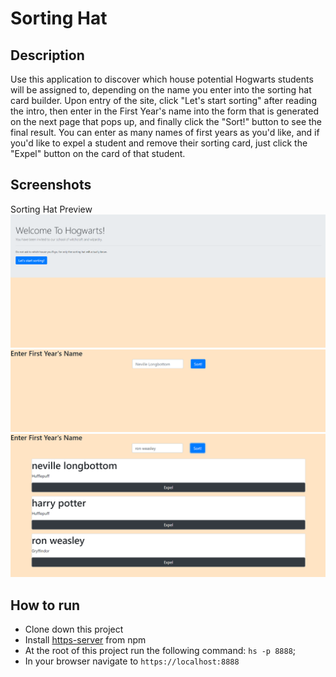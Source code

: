 # Sorting Hat

## Description
Use this application to discover which house potential Hogwarts students will be assigned to, depending on the name you enter into the sorting hat card builder. Upon entry of the site, click "Let's start sorting" after reading the intro, then enter in the First Year's name into the form that is generated on the next page that pops up, and finally click the "Sort!" button to see the final result. You can enter as many names of first years as you'd like, and if you'd like to expel a student and remove their sorting card, just click the "Expel" button on the card of that student.

## Screenshots
Sorting Hat Preview
![Sorting Hat Home](https://raw.githubusercontent.com/ConnorSullivan10/sortinghat/master/screenshots/sorting1.PNG)
![Sorting Hat First-Year Entry](https://raw.githubusercontent.com/ConnorSullivan10/sortinghat/master/screenshots/sorting2.PNG)
![Sorting Hat Final Result](https://raw.githubusercontent.com/ConnorSullivan10/sortinghat/master/screenshots/sorting3.PNG)

## How to run
* Clone down this project
* Install [https-server](https://www.npmjs.com/package/http-server) from npm
* At the root of this project run the following command: `hs -p 8888`;
* In your browser navigate to `https://localhost:8888`
